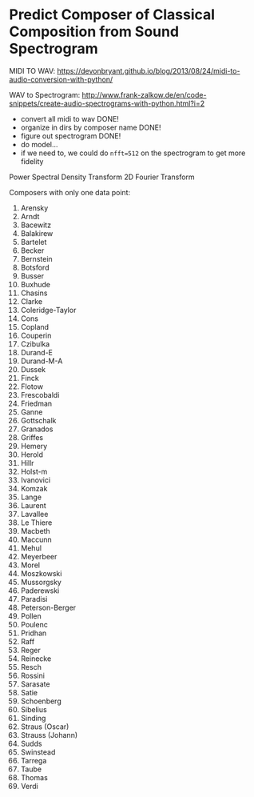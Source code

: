 # Predict Composer of Classical Composition from Sound Spectrogram

MIDI TO WAV: https://devonbryant.github.io/blog/2013/08/24/midi-to-audio-conversion-with-python/

WAV to Spectrogram: http://www.frank-zalkow.de/en/code-snippets/create-audio-spectrograms-with-python.html?i=2

- convert all midi to wav DONE!
- organize in dirs by composer name DONE!
- figure out spectrogram DONE!
- do model...
- if we need to, we could do `nfft=512` on the spectrogram to get more fidelity

Power Spectral Density Transform
2D Fourier Transform

Composers with only one data point:
1. Arensky
2. Arndt
3. Bacewitz
4. Balakirew
5. Bartelet
6. Becker
7. Bernstein
8. Botsford
9. Busser
10. Buxhude
11. Chasins
12. Clarke
13. Coleridge-Taylor
14. Cons
15. Copland
16. Couperin
17. Czibulka
18. Durand-E
19. Durand-M-A
20. Dussek
21. Finck
22. Flotow
23. Frescobaldi
24. Friedman
25. Ganne
26. Gottschalk
27. Granados
28. Griffes
29. Hemery
30. Herold
31. Hillr
32. Holst-m
33. Ivanovici
34. Komzak
35. Lange
36. Laurent
37. Lavallee
38. Le Thiere
39. Macbeth
40. Maccunn
41. Mehul
42. Meyerbeer
43. Morel
44. Moszkowski
45. Mussorgsky
46. Paderewski
47. Paradisi
48. Peterson-Berger
49. Pollen
50. Poulenc
51. Pridhan
52. Raff
53. Reger
54. Reinecke
55. Resch
56. Rossini
57. Sarasate
58. Satie
59. Schoenberg
60. Sibelius
61. Sinding
62. Straus (Oscar)
63. Strauss (Johann)
64. Sudds
65. Swinstead
66. Tarrega
67. Taube
68. Thomas
69. Verdi
